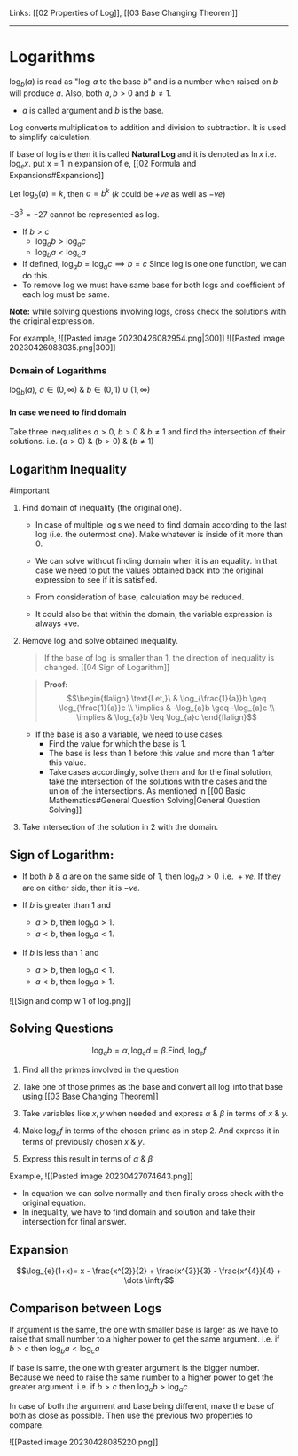 Links: [[02 Properties of Log]], [[03 Base Changing Theorem]]
___
# Logarithms
$\log _{b}(a)$ is read as "$\log$ $a$ to the base $b$" and is a number when raised on $b$ will produce $a$. Also, both $a, b > 0$ and $b \neq 1$.

- $a$ is called argument and $b$ is the base.

Log converts multiplication to addition and division to subtraction. 
It is used to simplify calculation.

If base of log is $e$ then it is called **Natural Log** and it is denoted as $\ln x$ i.e. $\log_{e}x$.
put x = 1 in expansion of e, [[02 Formula and Expansions#Expansions]]

 Let $\log _{b}(a)  = k$, then $a = b^{k}$
 ($k$ could be $+ve$ as well as $-ve$)

$-3^{3}= -27$ cannot be represented as log.

-  If $b > c$
	- $\log_{a}b > \log_{a}c$
	- $\log_{b}a < \log_{c}a$
- If defined, $\log_{a}b = \log_{a}c \implies b = c$
	Since log is one one function, we can do this. 
- To remove log we must have same base for both logs and coefficient of each log must be same. 

**Note:** while solving questions involving logs, cross check the solutions with the original expression. 

For example,
![[Pasted image 20230426082954.png|300]] 
![[Pasted image 20230426083035.png|300]]

### Domain of Logarithms
$\log _{b}(a)$, $a \in (0, \infty)$ & $b \in (0,1) \ \cup \ (1, \infty)$

#### In case we need to find domain
Take three inequalities $a > 0,\ b > 0\ \&\ b \neq 1$ and find the intersection of their solutions.
i.e. $(a > 0)\ \&\ (b > 0)\ \&\ (b \neq 1)$

## Logarithm Inequality 
#important 

1. Find domain of inequality (the original one).
	- In case of multiple $\log$s we need to find domain according to the last log (i.e. the outermost one). Make whatever is inside of it more than 0.  

	- We can solve without finding domain when it is an equality. In that case we need to put the values obtained back into the original expression to see if it is satisfied.  
	- From consideration of base, calculation may be reduced. 
	- It could also be that within the domain, the variable expression is always +ve. 

3. Remove $\log$ and solve obtained inequality.
	> If the base of $\log$ is smaller than 1, the direction of inequality is changed. [[04 Sign of Logarithm]]
	
	> **Proof:**
	> $$\begin{flalign}
	> \text{Let,}\ & \log_{\frac{1}{a}}b \geq \log_{\frac{1}{a}}c \\
	> \implies & -\log_{a}b  \geq -\log_{a}c \\
	> \implies & \log_{a}b  \leq \log_{a}c
	> \end{flalign}$$
	
	- If the base is also a variable, we need to use cases. 
		- Find the value for which the base is 1.
		- The base is less than 1 before this value and more than 1 after this value. 
		- Take cases accordingly, solve them and for the final solution, take the intersection of the solutions with the cases and the union of the intersections. As mentioned in [[00 Basic Mathematics#General Question Solving|General Question Solving]]

3. Take intersection of the solution in 2 with the domain.

## Sign of Logarithm:
- If both $b\ \&\ a$ are on the same side of 1, then $\log_{b}a > 0\;\; \text{i.e. } +ve$. If they are on either side, then it is $-ve$.

- If $b$ is greater than 1 and 
	- $a>b$, then $\log_{b}a > 1$.
	- $a<b$, then $\log_{b}a < 1$.

- If $b$ is less than 1 and 
	- $a>b$, then $\log_{b}a < 1$.
	- $a<b$, then $\log_{b}a > 1$.

![[Sign and comp w 1 of log.png]]

## Solving Questions
$$\log_{a}b = \alpha, \log_{c}d = \beta. \text{Find},\ \log_{e}f$$

1. Find all the primes involved in the question

2. Take one of those primes as the base and convert all $\log$ into that base using [[03 Base Changing Theorem]]

3. Take variables like $x,y$ when needed and express $\alpha\ \&\ \beta$ in terms of $x\ \&\ y$. 

4. Make $\log_{e}f$ in terms of the chosen prime as in step 2. And express it in terms of previously chosen $x\ \&\ y$.

5. Express this result in terms of $\alpha\ \&\ \beta$

Example,
![[Pasted image 20230427074643.png]]

- In equation we can solve normally and then finally cross check with the original equation.
- In inequality, we have to find domain and solution and take their intersection for final answer. 
  

## Expansion

$$\log_{e}(1+x)= x - \frac{x^{2}}{2} + \frac{x^{3}}{3} - \frac{x^{4}}{4} + \dots \infty$$

## Comparison between Logs
If argument is the same, the one with smaller base is larger as we have to raise that small number to a higher power to get the same argument. 
i.e. if $b > c$ then $\log_{b}a < \log_{c}a$

If base is same, the one with greater argument is the bigger number. Because we need to raise the same number to a higher power to get the greater argument. 
i.e. if $b > c$ then $\log_{a}b > \log_{a}c$

In case of both the argument and base being different, make the base of both as close as possible. Then use the previous two properties to compare.

![[Pasted image 20230428085220.png]]